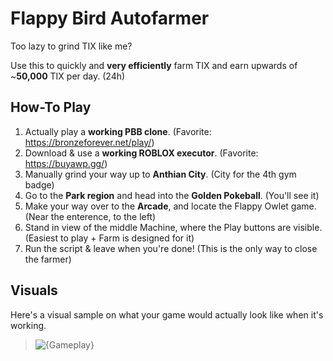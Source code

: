 # Flappy Bird Autofarmer
Too lazy to grind TIX like me?

Use this to quickly and **very efficiently** farm TIX and earn upwards of ~**50,000** TIX per day. (24h)

## How-To Play
1. Actually play a **working PBB clone**. (Favorite: https://bronzeforever.net/play/)
2. Download & use a **working ROBLOX executor**. (Favorite: https://buyawp.gg/)
3. Manually grind your way up to **Anthian City**. (City for the 4th gym badge)
4. Go to the **Park region** and head into the **Golden Pokeball**. (You'll see it)
5. Make your way over to the **Arcade**, and locate the Flappy Owlet game. (Near the enterence, to the left)
6. Stand in view of the middle Machine, where the Play buttons are visible. (Easiest to play + Farm is designed for it)
7. Run the script & leave when you're done! (This is the only way to close the farmer)

## Visuals
Here's a visual sample on what your game would actually look like when it's working.
> ![{Gameplay}](https://github.com/user-attachments/assets/69bb0c56-a922-4378-9b21-8d28ff326854)
